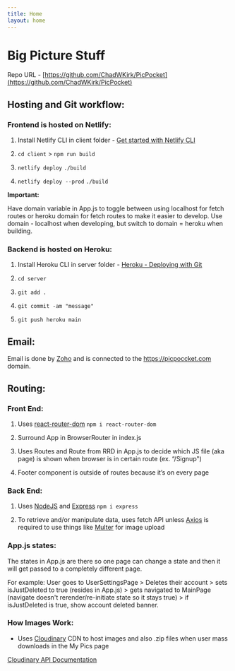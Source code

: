 ```yaml
---
title: Home
layout: home
---
```


# Big Picture Stuff

Repo URL - [https://github.com/ChadWKirk/PicPocket](https://github.com/ChadWKirk/PicPocket)

## Hosting and Git workflow:

### Frontend is hosted on Netlify:

1. Install Netlify CLI in client folder - [Get started with Netlify CLI](https://docs.netlify.com/cli/get-started/)

1. `cd client` > `npm run build`

1. `netlify deploy` `./build`

1. `netlify deploy --prod` `./build`

**Important:**

Have domain variable in App.js to toggle between using localhost for fetch routes or heroku domain for fetch routes to make it easier to develop. Use domain - localhost when developing, but switch to domain = heroku when building.

### Backend is hosted on Heroku:

1. Install Heroku CLI in server folder - [Heroku - Deploying with Git](https://devcenter.heroku.com/articles/git)

1. `cd server`

1. `git add .`

1. `git commit -am "message"`

1. `git push heroku main`

## Email:

Email is done by [Zoho](https://www.zoho.com/index1.html) and is connected to the https://picpoccket.com domain.

## Routing:

### Front End:

1. Uses [react-router-dom](https://reactrouter.com/en/main) `npm i react-router-dom`

1. Surround App in BrowserRouter in index.js

1. Uses Routes and Route from RRD in App.js to decide which JS file (aka page) is shown when browser is in certain route (ex. “/Signup")

1. Footer component is outside of routes because it’s on every page

### Back End:

1. Uses [NodeJS](https://nodejs.org/en/docs) and [Express](https://expressjs.com/en/api.html) `npm i express`

1. To retrieve and/or manipulate data, uses fetch API unless [Axios](https://axios-http.com/docs/intro) is required to use things like [Multer](https://www.npmjs.com/package/multer) for image upload

### App.js states:

The states in App.js are there so one page can change a state and then it will get passed to a completely different page.

For example: User goes to UserSettingsPage > Deletes their account > sets isJustDeleted to true (resides in App.js) > gets navigated to MainPage (navigate doesn't rerender/re-initiate state so it stays true) > if isJustDeleted is true, show account deleted banner.

### How Images Work:

- Uses [Cloudinary](https://cloudinary.com/) CDN to host images and also .zip files when user mass downloads in the My Pics page

[Cloudinary API Documentation](https://cloudinary.com/documentation/image_upload_api_reference)

